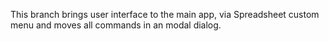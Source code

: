 
This branch brings user interface to the main app,
via Spreadsheet custom menu and moves all commands 
in an modal dialog.

